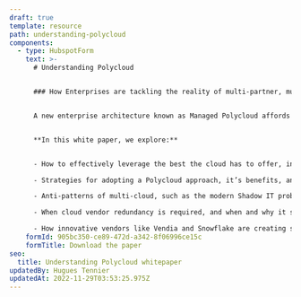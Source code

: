 ```yaml
---
draft: true
template: resource
path: understanding-polycloud
components:
  - type: HubspotForm
    text: >-
      # Understanding Polycloud


      ### How Enterprises are tackling the reality of multi-partner, multi-cloud applications and data design


      A new enterprise architecture known as Managed Polycloud affords enterprises of all sizes the ability to avoid undifferentiated heavy lifting, allowing them to rapidly build applications that easily span companies, clouds, regions, and technologies without the challenges and risks of tackling multi-cloud on their own.


      **In this white paper, we explore:**


      - How to effectively leverage the best the cloud has to offer, including powerful, and often proprietary services that offer fully managed compute, rich database functionality, or tailored AI/ML capabilities—without replatforming

      - Strategies for adopting a Polycloud approach, it’s benefits, and its challenges

      - Anti-patterns of multi-cloud, such as the modern Shadow IT problem of Accidental Multi-cloud and "Commodity Cloning"

      - When cloud vendor redundancy is required, and when and why it should be avoided

      - How innovative vendors like Vendia and Snowflake are creating solutions that enable companies to create enterprise-grade solutions without the historical challenges of paying for on-prem data centers, managing servers, or learning Kubernetes.
    formId: 905bc350-ce89-472d-a342-8f06996ce15c
    formTitle: Download the paper
seo:
  title: Understanding Polycloud whitepaper
updatedBy: Hugues Tennier
updatedAt: 2022-11-29T03:53:25.975Z
---
```

